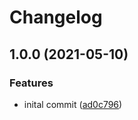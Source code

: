 # Changelog

## 1.0.0 (2021-05-10)


### Features

* inital commit ([ad0c796](https://www.github.com/hugomrdias/mono-release/commit/ad0c7969cc331e457f17309d78a865f73af3d978))
